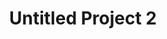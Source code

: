 ---
layout: post
title:  Untitled Project 2
image: vosters-2.jpg
categories: equestrian projects
---